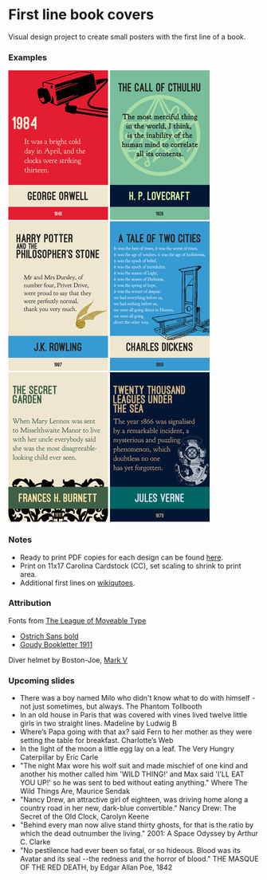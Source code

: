 # First line book covers
Visual design project to create small posters with the first line of a book.

### Examples
  
![](thumbnails/1984.png)
![](thumbnails/TheCallOfCthulhu.png)
![](thumbnails/HarryPotter.png)
![](thumbnails/ATaleOfTwoCities.png)
![](thumbnails/TheSecretGarden.png)
![](thumbnails/TwentyThousandLeagues.png)


### Notes
  
+ Ready to print PDF copies for each design can be found [here](/pdf).
+ Print on 11x17 Carolina Cardstock (CC), set scaling to shrink to print area.
+ Additional first lines on [wikiqutoes](https://en.wikiquote.org/wiki/Opening_lines).

### Attribution

Fonts from [The League of Moveable Type](https://www.theleagueofmoveabletype.com/)
  + [Ostrich Sans bold](https://www.theleagueofmoveabletype.com/ostrich-sans)
  + [Goudy Bookletter 1911](https://www.theleagueofmoveabletype.com/goudy-bookletter-1911)
  
Diver helmet by Boston-Joe, [Mark V](http://boston-joe.deviantart.com/art/mark-v-120296499)

### Upcoming slides

  + There was a boy named Milo who didn't know what to do with himself - not just sometimes, but always. The Phantom Tollbooth
  + In an old house in Paris that was covered with vines lived twelve little girls in two straight lines. Madeline by Ludwig B
  + Where’s Papa going with that ax? said Fern to her mother as they were setting the table for breakfast. Charlotte’s Web
  + In the light of the moon a little egg lay on a leaf. The Very Hungry Caterpillar by Eric Carle
  + "The night Max wore his wolf suit and made mischief of one kind and another his mother called him 'WILD THING!' and Max said 'I'LL EAT YOU UP!' so he was sent to bed without eating anything." Where The Wild Things Are, Maurice Sendak
  + "Nancy Drew, an attractive girl of eighteen, was driving home along a country road in her new, dark-blue convertible." Nancy Drew: The Secret of the Old Clock, Carolyn Keene
  + "Behind every man now alive stand thirty ghosts, for that is the ratio by which the dead outnumber the living." 2001: A Space Odyssey by Arthur C. Clarke
  + "No pestilence had ever been so fatal, or so hideous. Blood was its Avatar and its seal --the redness and the horror of blood." THE MASQUE OF THE RED DEATH, by Edgar Allan Poe, 1842
 



